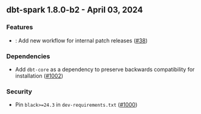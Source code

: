 ## dbt-spark 1.8.0-b2 - April 03, 2024

### Features

- : Add new workflow for internal patch releases ([#38](https://github.com/dbt-labs/dbt-spark/issues/38))

### Dependencies

- Add `dbt-core` as a dependency to preserve backwards compatibility for installation ([#1002](https://github.com/dbt-labs/dbt-spark/pull/1002))

### Security

- Pin `black>=24.3` in `dev-requirements.txt` ([#1000](https://github.com/dbt-labs/dbt-spark/pull/1000))
